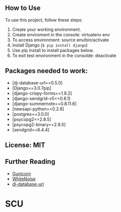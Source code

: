 
## How to Use

To use this project, follow these steps:

1. Create your working environment.
2. Create enviroment in the console: virtualenv env
3. To access environment: source env/bin/activate
4. Install Django (`$ pip install django`)
5. Use pip install to install packages below.
6. To exit test environment in the consolde: deactivate

## Packages needed to work:

- [dj-database-url==0.5.0]
- [Django==3.0.7pip]
- [django-crispy-forms==1.9.2]
- [django-sendgrid-v5==0.8.1]
- [django-summernote==0.8.11.6]
- [newsapi-python==0.2.6]
- [postgres==3.0.0]
- [psycopg2==2.8.5]
- [psycopg2-binary==2.8.5]
- [sendgrid==6.4.4]







## License: MIT

## Further Reading

- [Gunicorn](https://warehouse.python.org/project/gunicorn/)
- [WhiteNoise](https://warehouse.python.org/project/whitenoise/)
- [dj-database-url](https://warehouse.python.org/project/dj-database-url/)
# SCU
